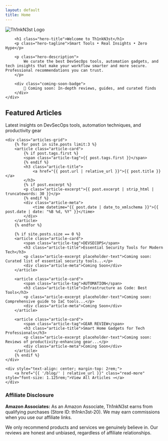 ```yaml
---
layout: default
title: Home
---
```


<section class="hero">
    <div class="hero-content">
        <img src="{{ '/assets/logo.svg' | relative_url }}" alt="Th1nkN3st Logo" class="hero-logo">
        
        <h1 class="hero-title">Welcome to Th1nkN3st</h1>
        <p class="hero-tagline">Smart Tools • Real Insights • Zero Hype</p>
        
        <p class="hero-description">
            We curate the best DevSecOps tools, automation gadgets, and tech insights that make your workflow smarter and more secure. Professional recommendations you can trust.
        </p>
        
        <div class="coming-soon-badge">
            🚀 Coming soon: In-depth reviews, guides, and curated finds
        </div>
    </div>
</section>

<section class="featured-articles">
    <div class="section-header">
        <h2 class="section-title">Featured Articles</h2>
        <p class="section-subtitle">Latest insights on DevSecOps tools, automation techniques, and productivity gear</p>
    </div>
    
    <div class="articles-grid">
        {% for post in site.posts limit:3 %}
        <article class="article-card">
            {% if post.tags.first %}
            <span class="article-tag">{{ post.tags.first }}</span>
            {% endif %}
            <h3 class="article-title">
                <a href="{{ post.url | relative_url }}">{{ post.title }}</a>
            </h3>
            {% if post.excerpt %}
            <p class="article-excerpt">{{ post.excerpt | strip_html | truncatewords: 30 }}</p>
            {% endif %}
            <div class="article-meta">
                <time datetime="{{ post.date | date_to_xmlschema }}">{{ post.date | date: "%B %d, %Y" }}</time>
            </div>
        </article>
        {% endfor %}
        
        {% if site.posts.size == 0 %}
        <article class="article-card">
            <span class="article-tag">DEVSECOPS</span>
            <h3 class="article-title">Essential Security Tools for Modern Tech</h3>
            <p class="article-excerpt placeholder-text">Coming soon: Curated list of essential security tools...</p>
            <div class="article-meta">Coming Soon</div>
        </article>
        
        <article class="article-card">
            <span class="article-tag">AUTOMATION</span>
            <h3 class="article-title">Infrastructure as Code: Best Tools</h3>
            <p class="article-excerpt placeholder-text">Coming soon: Comprehensive guide to IaC tools...</p>
            <div class="article-meta">Coming Soon</div>
        </article>
        
        <article class="article-card">
            <span class="article-tag">GEAR REVIEW</span>
            <h3 class="article-title">Smart Home Gadgets for Tech Professionals</h3>
            <p class="article-excerpt placeholder-text">Coming soon: Reviews of productivity-enhancing gear...</p>
            <div class="article-meta">Coming Soon</div>
        </article>
        {% endif %}
    </div>
    
    <div style="text-align: center; margin-top: 2rem;">
        <a href="{{ '/blog/' | relative_url }}" class="read-more" style="font-size: 1.125rem;">View All Articles →</a>
    </div>
</section>

<section class="disclosure">
    <h3 class="disclosure-title">Affiliate Disclosure</h3>
    <p class="disclosure-text">
        <strong>Amazon Associates:</strong> As an Amazon Associate, Th1nkN3st earns from qualifying purchases (Store ID: th1nkn3st-20). We may earn commissions when you use our affiliate links.
    </p>
    <p class="disclosure-text">
        We only recommend products and services we genuinely believe in. Our reviews are honest and unbiased, regardless of affiliate relationships.
    </p>
</section>

